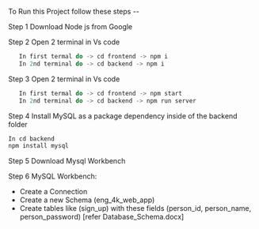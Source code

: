 To Run this Project follow these steps -- 

Step 1 Download Node js from Google

Step 2 Open 2 terminal in Vs code
```javascript
   In first termal do -> cd frontend -> npm i
   In 2nd terminal do -> cd backend -> npm i
```

Step 3 Open 2 terminal in Vs code
```javascript
   In first termal do -> cd frontend -> npm start
   In 2nd terminal do -> cd backend -> npm run server
```

Step 4 Install MySQL as a package dependency inside of the backend folder
```javascript
In cd backend
npm install mysql
```

Step 5 Download Mysql Workbench

Step 6 MySQL Workbench:
- Create a Connection
- Create a new Schema (eng_4k_web_app)
- Create tables like (sign_up) with these fields (person_id, person_name, person_password) [refer Database_Schema.docx]
